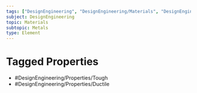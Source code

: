 ```yaml
---
tags: ["DesignEngineering", "DesignEngineering/Materials", "DesignEngineering/Materials/Metals", "DesignEngineering/Materials/Metals/Elements"]
subject: DesignEngineering
topic: Materials
subtopic: Metals
type: Element
---
```


# Tagged Properties
 - #DesignEngineering/Properties/Tough 
 - #DesignEngineering/Properties/Ductile 